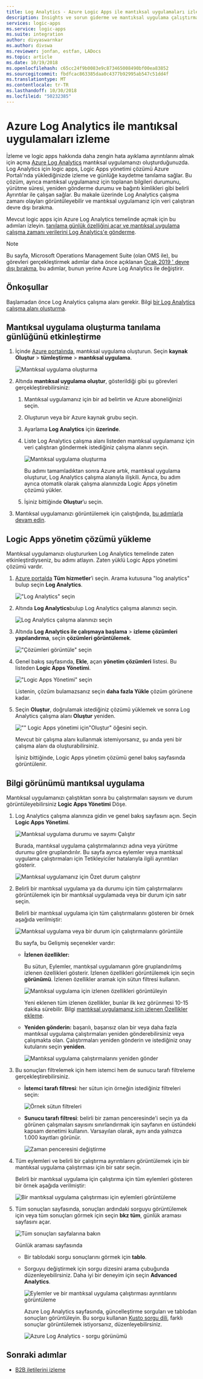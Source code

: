 ```yaml
---
title: Log Analytics - Azure Logic Apps ile mantıksal uygulamaları izleme | Microsoft Docs
description: Insights ve sorun giderme ve mantıksal uygulama çalıştırmalarınızı Azure Log Analytics ile tanılama verilerini hata ayıklama
services: logic-apps
ms.service: logic-apps
ms.suite: integration
author: divyaswarnkar
ms.author: divswa
ms.reviewer: jonfan, estfan, LADocs
ms.topic: article
ms.date: 10/19/2018
ms.openlocfilehash: c65cc24f9b0083e9c873465008490bf00ea83852
ms.sourcegitcommit: fbdfcac863385daa0c4377b92995ab547c51dd4f
ms.translationtype: MT
ms.contentlocale: tr-TR
ms.lasthandoff: 10/30/2018
ms.locfileid: "50232385"
---
```

# <a name="monitor-logic-apps-with-azure-log-analytics"></a>Azure Log Analytics ile mantıksal uygulamaları izleme

İzleme ve logic apps hakkında daha zengin hata ayıklama ayrıntılarını almak için açma [Azure Log Analytics](../log-analytics/log-analytics-overview.md) mantıksal uygulamanızı oluşturduğunuzda. Log Analytics için logic apps, Logic Apps yönetimi çözümü Azure Portalı'nda yüklediğinizde izleme ve günlüğe kaydetme tanılama sağlar. Bu çözüm, ayrıca mantıksal uygulamanız için toplanan bilgileri durumunu, yürütme süresi, yeniden gönderme durumu ve bağıntı kimlikleri gibi belirli Ayrıntılar ile çalışan sağlar. Bu makale üzerinde Log Analytics çalışma zamanı olayları görüntüleyebilir ve mantıksal uygulamanız için veri çalıştıran devre dışı bırakma.

Mevcut logic apps için Azure Log Analytics temelinde açmak için bu adımları izleyin. [tanılama günlük özelliğini açar ve mantıksal uygulama çalışma zamanı verilerini Log Analytics'e gönderme](../logic-apps/logic-apps-monitor-your-logic-apps.md#azure-diagnostics).

> [!NOTE]
> Bu sayfa, Microsoft Operations Management Suite (olan OMS ile), bu görevleri gerçekleştirmek adımlar daha önce açıklanan [Ocak 2019 ' devre dışı bırakma](../log-analytics/log-analytics-oms-portal-transition.md), bu adımlar, bunun yerine Azure Log Analytics ile değiştirir. 

## <a name="prerequisites"></a>Önkoşullar

Başlamadan önce Log Analytics çalışma alanı gerekir. Bilgi [bir Log Analytics çalışma alanı oluşturma](../log-analytics/log-analytics-quick-create-workspace.md). 

## <a name="turn-on-diagnostics-logging-when-creating-logic-apps"></a>Mantıksal uygulama oluşturma tanılama günlüğünü etkinleştirme

1. İçinde [Azure portalında](https://portal.azure.com), mantıksal uygulama oluşturun. Seçin **kaynak Oluştur** > **tümleştirme** > **mantıksal uygulama**.

   ![Mantıksal uygulama oluşturma](media/logic-apps-monitor-your-logic-apps-oms/find-logic-apps-azure.png)

1. Altında **mantıksal uygulama oluştur**, gösterildiği gibi şu görevleri gerçekleştirebilirsiniz:

   1. Mantıksal uygulamanız için bir ad belirtin ve Azure aboneliğinizi seçin. 

   1. Oluşturun veya bir Azure kaynak grubu seçin.

   1. Ayarlama **Log Analytics** için **üzerinde**. 

   1. Liste Log Analytics çalışma alanı listeden mantıksal uygulamanız için veri çalıştıran göndermek istediğiniz çalışma alanını seçin. 

      ![Mantıksal uygulama oluşturma](./media/logic-apps-monitor-your-logic-apps-oms/create-logic-app.png)

      Bu adımı tamamladıktan sonra Azure artık, mantıksal uygulama oluşturur, Log Analytics çalışma alanıyla ilişkili. 
      Ayrıca, bu adım ayrıca otomatik olarak çalışma alanınızda Logic Apps yönetim çözümü yükler.

   1. İşiniz bittiğinde **Oluştur**’u seçin.

1. Mantıksal uygulamanızı görüntülemek için çalıştığında, [bu adımlarla devam edin](#view-logic-app-runs-oms).

## <a name="install-logic-apps-management-solution"></a>Logic Apps yönetim çözümü yükleme

Mantıksal uygulamanızı oluştururken Log Analytics temelinde zaten etkinleştirdiyseniz, bu adımı atlayın. Zaten yüklü Logic Apps yönetimi çözümü vardır.

1. [Azure portalda](https://portal.azure.com) **Tüm hizmetler**’i seçin. Arama kutusuna "log analytics" bulup seçin **Log Analytics**.

   !["Log Analytics" seçin](./media/logic-apps-monitor-your-logic-apps-oms/find-log-analytics.png)

1. Altında **Log Analytics**bulup Log Analytics çalışma alanınızı seçin. 

   ![Log Analytics çalışma alanınızı seçin](./media/logic-apps-monitor-your-logic-apps-oms/select-log-analytics-workspace.png)

1. Altında **Log Analytics ile çalışmaya başlama** > **izleme çözümleri yapılandırma**, seçin **çözümleri görüntülemek**.

   !["Çözümleri görüntüle" seçin](media/logic-apps-monitor-your-logic-apps-oms/log-analytics-workspace.png)

1. Genel bakış sayfasında, **Ekle**, açan **yönetim çözümleri** listesi. Bu listeden **Logic Apps Yönetimi**. 

   !["Logic Apps Yönetimi" seçin](./media/logic-apps-monitor-your-logic-apps-oms/add-logic-apps-management-solution.png)

   Listenin, çözüm bulamazsanız seçin **daha fazla Yükle** çözüm görünene kadar.

1. Seçin **Oluştur**, doğrulamak istediğiniz çözümü yüklemek ve sonra Log Analytics çalışma alanı **Oluştur** yeniden.   

   !["" Logic Apps yönetimi için"Oluştur" öğesini seçin.](./media/logic-apps-monitor-your-logic-apps-oms/create-logic-apps-management-solution.png)

   Mevcut bir çalışma alanı kullanmak istemiyorsanız, şu anda yeni bir çalışma alanı da oluşturabilirsiniz.

   İşiniz bittiğinde, Logic Apps yönetim çözümü genel bakış sayfasında görüntülenir. 

<a name="view-logic-app-runs-oms"></a>

## <a name="view-logic-app-run-information"></a>Bilgi görünümü mantıksal uygulama

Mantıksal uygulamanızı çalıştıktan sonra bu çalıştırmaları sayısını ve durum görüntüleyebilirsiniz **Logic Apps Yönetimi** Döşe. 

1. Log Analytics çalışma alanınıza gidin ve genel bakış sayfasını açın. Seçin **Logic Apps Yönetimi**. 

   ![Mantıksal uygulama durumu ve sayımı Çalıştır](media/logic-apps-monitor-your-logic-apps-oms/overview.png)

   Burada, mantıksal uygulama çalıştırmalarınızı adına veya yürütme durumu göre gruplandırılır. 
   Bu sayfa ayrıca eylemler veya mantıksal uygulama çalıştırmaları için Tetikleyiciler hatalarıyla ilgili ayrıntıları gösterir.

   ![Mantıksal uygulamanız için Özet durum çalıştırır](media/logic-apps-monitor-your-logic-apps-oms/logic-apps-runs-summary.png)
   
1. Belirli bir mantıksal uygulama ya da durumu için tüm çalıştırmalarını görüntülemek için bir mantıksal uygulamada veya bir durum için satır seçin.

   Belirli bir mantıksal uygulama için tüm çalıştırmalarını gösteren bir örnek aşağıda verilmiştir:

   ![Mantıksal uygulama veya bir durum için çalıştırmalarını görüntüle](media/logic-apps-monitor-your-logic-apps-oms/logic-app-run-details.png)

   Bu sayfa, bu Gelişmiş seçenekler vardır:

   * **İzlenen özellikler:**

     Bu sütun, Eylemler, mantıksal uygulamanın göre gruplandırılmış izlenen özellikleri gösterir. İzlenen özellikleri görüntülemek için seçin **görünümü**. 
     İzlenen özellikler aramak için sütun filtresi kullanın.
   
     ![Mantıksal uygulama için izlenen özellikleri görüntüleyin](media/logic-apps-monitor-your-logic-apps-oms/logic-app-tracked-properties.png)

     Yeni eklenen tüm izlenen özellikler, bunlar ilk kez görünmesi 10-15 dakika sürebilir. Bilgi [mantıksal uygulamanız için izlenen Özellikler ekleme](logic-apps-monitor-your-logic-apps.md#azure-diagnostics-event-settings-and-details).

   * **Yeniden gönderin:** başarılı, başarısız olan bir veya daha fazla mantıksal uygulama çalıştırmaları yeniden gönderebilirsiniz veya çalışmakta olan. Çalıştırmaları yeniden gönderin ve istediğiniz onay kutularını seçin **yeniden**. 

     ![Mantıksal uygulama çalıştırmalarını yeniden gönder](media/logic-apps-monitor-your-logic-apps-oms/logic-app-resubmit.png)

1. Bu sonuçları filtrelemek için hem istemci hem de sunucu tarafı filtreleme gerçekleştirebilirsiniz.

   * **İstemci tarafı filtresi**: her sütun için örneğin istediğiniz filtreleri seçin:

     ![Örnek sütun filtreleri](media/logic-apps-monitor-your-logic-apps-oms/filters.png)

   * **Sunucu tarafı filtresi**: belirli bir zaman penceresinde'i seçin ya da görünen çalışmaları sayısını sınırlandırmak için sayfanın en üstündeki kapsam denetimi kullanın. Varsayılan olarak, aynı anda yalnızca 1.000 kayıtları görünür.
   
     ![Zaman penceresini değiştirme](media/logic-apps-monitor-your-logic-apps-oms/change-interval.png)
 
1. Tüm eylemleri ve belirli bir çalıştırma ayrıntılarını görüntülemek için bir mantıksal uygulama çalıştırması için bir satır seçin.

   Belirli bir mantıksal uygulama için çalıştırma için tüm eylemleri gösteren bir örnek aşağıda verilmiştir:

   ![Bir mantıksal uygulama çalıştırması için eylemleri görüntüleme](media/logic-apps-monitor-your-logic-apps-oms/logic-app-action-details.png)
   
1. Tüm sonuçları sayfasında, sonuçları ardındaki sorguyu görüntülemek için veya tüm sonuçları görmek için seçin **bkz tüm**, günlük araması sayfasını açar.
   
   ![Tüm sonuçları sayfalarına bakın](media/logic-apps-monitor-your-logic-apps-oms/logic-app-seeall.png)
   
   Günlük araması sayfasında

   * Bir tablodaki sorgu sonuçlarını görmek için **tablo**.

   * Sorguyu değiştirmek için sorgu dizesini arama çubuğunda düzenleyebilirsiniz. 
   Daha iyi bir deneyim için seçin **Advanced Analytics**.

     ![Eylemler ve bir mantıksal uygulama çalıştırması ayrıntılarını görüntüleme](media/logic-apps-monitor-your-logic-apps-oms/log-search-page.png)
     
     Azure Log Analytics sayfasında, güncelleştirme sorguları ve tablodan sonuçları görüntüleyin. Bu sorgu kullanan [Kusto sorgu dili](https://aka.ms/LogAnalyticsLanguageReference), farklı sonuçlar görüntülemek istiyorsanız, düzenleyebilirsiniz. 

     ![Azure Log Analytics - sorgu görünümü](media/logic-apps-monitor-your-logic-apps-oms/query.png)

## <a name="next-steps"></a>Sonraki adımlar

* [B2B iletilerini izleme](../logic-apps/logic-apps-monitor-b2b-message.md)